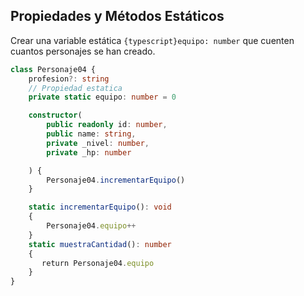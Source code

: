 
## Propiedades y Métodos Estáticos 

Crear una variable estática `{typescript}equipo: number` que cuenten cuantos personajes se han creado.

```typescript title=Static
class Personaje04 {
    profesion?: string
	// Propiedad estatica
    private static equipo: number = 0

    constructor(
        public readonly id: number,
        public name: string,
        private _nivel: number,
        private _hp: number

    ) {
        Personaje04.incrementarEquipo()
    }

    static incrementarEquipo(): void
    {
        Personaje04.equipo++
    }
    static muestraCantidad(): number
    {
       return Personaje04.equipo
    }
}
```





